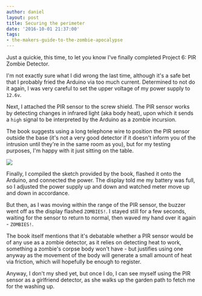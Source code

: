 ```yaml
---
author: daniel
layout: post
title: Securing the perimeter
date: '2016-10-01 21:37:00'
tags:
- the-makers-guide-to-the-zombie-apocalypse
---
```


Just a quickie, this time, to let you know I've finally completed Project 6: PIR Zombie Detector.

I'm not exactly sure what I did wrong the last time, although it's a safe bet that I probably fried the Arduino via too much current. Determined to not do it again, I was very careful to set the upper voltage of my power supply to `12.6v`.

Next, I attached the PIR sensor to the screw shield. The PIR sensor works by detecting changes in infrared light (aka body heat), upon which it sends a `high` signal to be interpreted by the Arduino as a zombie incursion.

The book suggests using a long telephone wire to position the PIR sensor outside the base (it's not a very good detector if it doesn't inform you of the intrusion until they're in the same room as you), but for my testing purposes, I'm happy with it just sitting on the table.

![](//d1a0j00khen1nw.cloudfront.net/2016/10/WhatsApp-Image-2016-09-29-at-8-32-26-PM--1-.jpeg)

Finally, I compiled the sketch provided by the book, flashed it onto the Arduino, and connected the power. The display told me my battery was full, so I adjusted the power supply up and down and watched meter move up and down in accordance.

But then, as I was moving within the range of the PIR sensor, the buzzer went off as the display flashed `ZOMBIES!`. I stayed still for a few seconds, waiting for the sensor to return to normal, then waved my hand over it again - `ZOMBIES!`.

The book itself mentions that it's debatable whether a PIR sensor would be of any use as a zombie detector, as it relies on detecting heat to work, something a zombie's corpse body won't have - but justifies using one anyway as the movement of the body will generate a small amount of heat via friction, which will hopefully be enough to register.

Anyway, I don't my shed yet, but once I do, I can see myself using the PIR sensor as a girlfriend detector, as she walks up the garden path to fetch me for the washing up.
